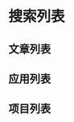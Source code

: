 # 搜索列表

## 文章列表
<PageLoader page="search-list-article" local="search/list"></PageLoader>

## 应用列表
<PageLoader page="search-list-app" local="search/list"></PageLoader>

## 项目列表
<PageLoader page="search-list-project" local="search/list"></PageLoader>